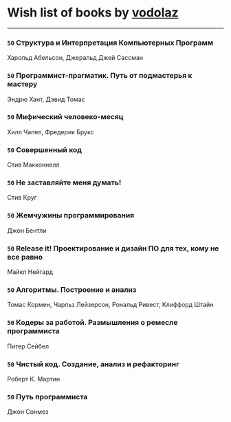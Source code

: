 # Wish list of books by [vodolaz](https://plus.google.com/100814312071069684938)
---

### `50` Структура и Интерпретация Компьютерных Программ
Харольд Абельсон, Джеральд Джей Сассман

### `50` Программист-прагматик. Путь от подмастерья к мастеру
Эндрю Хант, Дэвид Томас

### `50` Мифический человеко-месяц
Хилл Чапел, Фредерик Брукс

### `50` Совершенный код
Стив Макконнелл

### `50` Не заставляйте меня думать!
Стив Круг

### `50` Жемчужины программирования
Джон Бентли

### `50` Release it! Проектирование и дизайн ПО для тех, кому не все равно
Майкл Нейгард

### `50` Алгоритмы. Построение и анализ
Томас Кормен, Чарльз Лейзерсон, Рональд Ривест, Клиффорд Штайн

### `50` Кодеры за работой. Размышления о ремесле программиста
Питер Сейбел

### `50` Чистый код. Создание, анализ и рефакторинг
Роберт К. Мартин

### `50` Путь программиста
Джон Сонмез

